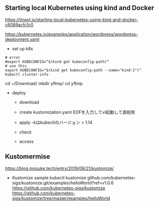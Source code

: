 

## Starting local Kubernetes using kind and Docker

https://itnext.io/starting-local-kubernetes-using-kind-and-docker-c6089acfc1c0
	
https://kubernetes.io/examples/application/wordpress/wordpress-deployment.yaml

- set up k8s
```
# error
#export KUBECONFIG=”$(kind get kubeconfig-path)” 
# use this
export KUBECONFIG="$(kind get kubeconfig-path --name="kind-2")"
kubectl cluster-info
```

cd ~/Download/
mkdir yftmp/
cd yftmp

- deploy
	- download
	- create kustomization.yaml
		EOFを入力してvi起動して直削除
	- apply 
		-kはkubectlのバージョン > 1.14
		
	- check
	- access

## Kustomermise
https://blog.mosuke.tech/entry/2019/06/21/kustomize/

- Kustomize sample
	kubectl kustomize github.com/kubernetes-sigs/kustomize.git/examples/helloWorld?ref=v1.0.6
	https://github.com/kubernetes-sigs/kustomize
	https://github.com/kubernetes-sigs/kustomize/tree/master/examples/helloWorld




